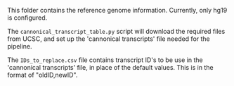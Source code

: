 This folder contains the reference genome information. Currently, only hg19 is configured. 

The `cannonical_transcript_table.py` script will download the required files from UCSC, and set up the 'cannonical transcripts' file needed for the pipeline. 

The `IDs_to_replace.csv` file contains transcript ID's to be use in the 'cannonical transcripts' file, in place of the default values. This is in the format of "oldID,newID".
